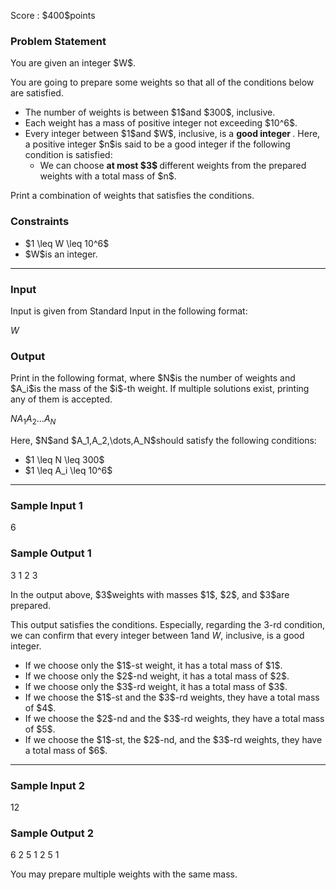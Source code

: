 
<div>

<span>

<span>

<p>
Score : $400$points
</p>

<div>

<section>

### **Problem Statement**

<p>
You are given an integer $W$.

You are going to prepare some weights so that all of the conditions below are satisfied.
</p>

<ul>

<li>
The number of weights is between $1$and $300$, inclusive.
</li>

<li>
Each weight has a mass of positive integer not exceeding $10^6$.
</li>

<li>
Every integer between $1$and $W$, inclusive, is a 
<strong>
good integer
</strong>
.  Here, a positive integer $n$is said to be a good integer if the following condition is satisfied:
<ul>

<li>
We can choose 
<strong>
at most $3$
</strong>
different weights from the prepared weights with a total mass of $n$.
</li>

</ul>

</li>

</ul>

<p>
Print a combination of weights that satisfies the conditions.
</p>

</section>

</div>

<div>

<section>

### **Constraints**

<ul>

<li>
$1 \leq W \leq 10^6$
</li>

<li>
$W$is an integer.
</li>

</ul>

</section>

</div>

---

<div>

<div>

<section>

### **Input**

<p>
Input is given from Standard Input in the following format:
</p>

<div>

$W$
</div>

</section>

</div>

<div>

<section>

### **Output**

<p>
Print in the following format, where $N$is the number of weights and $A_i$is the mass of the $i$-th weight.  If multiple solutions exist, printing any of them is accepted.
</p>

<div>

$N$$A_1$$A_2$$\dots$$A_N$
</div>

<p>
Here, $N$and $A_1,A_2,\dots,A_N$should satisfy the following conditions:
</p>

<ul>

<li>
$1 \leq N \leq 300$
</li>

<li>
$1 \leq A_i \leq 10^6$
</li>

</ul>

</section>

</div>

</div>

---

<div>

<section>

### **Sample Input 1**

<div>

6

</div>

</section>

</div>

<div>

<section>

### **Sample Output 1**

<div>

3
1 2 3

</div>

<p>
In the output above, $3$weights with masses $1$, $2$, and $3$are prepared.

This output satisfies the conditions.  Especially, regarding the $3$-rd condition, we can confirm that every integer between $1$and $W$, inclusive, is a good integer.
</p>

<ul>

<li>
If we choose only the $1$-st weight, it has a total mass of $1$.
</li>

<li>
If we choose only the $2$-nd weight, it has a total mass of $2$.
</li>

<li>
If we choose only the $3$-rd weight, it has a total mass of $3$.
</li>

<li>
If we choose the $1$-st and the $3$-rd weights, they have a total mass of $4$.
</li>

<li>
If we choose the $2$-nd and the $3$-rd weights, they have a total mass of $5$.
</li>

<li>
If we choose the $1$-st, the $2$-nd, and the $3$-rd weights, they have a total mass of $6$.
</li>

</ul>

</section>

</div>

---

<div>

<section>

### **Sample Input 2**

<div>

12

</div>

</section>

</div>

<div>

<section>

### **Sample Output 2**

<div>

6
2 5 1 2 5 1

</div>

<p>
You may prepare multiple weights with the same mass.  
</p>

</section>

</div>

</span>

</span>

</div>
